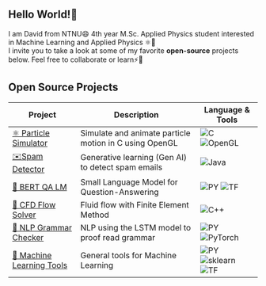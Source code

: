 ## Hello World!👋 
I am David from NTNU😄 4th year M.Sc. Applied Physics student interested in Machine Learning and Applied Physics ⚛️🤖 <br>
I invite you to take a look at some of my favorite **open-source** projects below. Feel free to collaborate or learn⚡🐍 <br>
## Open Source Projects
| Project | Description | Language & Tools |
|---------|-------------|-------|
| [⚛️ Particle Simulator](https://github.com/davidomanovic/particle-simulator) | Simulate and animate particle motion in C using OpenGL | ![C](https://img.shields.io/badge/c-%2300599C.svg?style=for-the-badge&logo=c&logoColor=white) ![OpenGL](https://img.shields.io/badge/OpenGL-%23FFFFFF.svg?style=for-the-badge&logo=opengl) |
| [✉️Spam Detector](https://github.com/davidomanovic/spam-detector) | Generative learning (Gen AI) to detect spam emails | ![Java](https://img.shields.io/badge/java-%23ED8B00.svg?style=for-the-badge&logo=openjdk&logoColor=white)|
| [🧠 BERT QA LM](https://github.com/davidomanovic/bert-qa-model) | Small Language Model for Question-Answering | ![PY](https://img.shields.io/badge/python-3670A0?style=for-the-badge&logo=python&logoColor=ffdd54)  ![TF](https://img.shields.io/badge/TF-black?style=flat-square&logo=tensorflow)|
[🌊 CFD Flow Solver](https://github.com/davidomanovic/CFD-FlowSolver) | Fluid flow with Finite Element Method | ![C++](https://img.shields.io/badge/-C++-blue?logo=cplusplus) |
| [📖 NLP Grammar Checker](https://github.com/davidomanovic/nlp-lstm-grammar) | NLP using the LSTM model to proof read grammar | ![PY](https://img.shields.io/badge/python-3670A0?style=for-the-badge&logo=python&logoColor=ffdd54)  ![PyTorch](https://img.shields.io/badge/PyTorch-black?style=flat-square&logo=pytorch)|
| [🤖 Machine Learning Tools](https://github.com/davidomanovic/machine-learning-tools) | General tools for Machine Learning | ![PY](https://img.shields.io/badge/python-3670A0?style=for-the-badge&logo=python&logoColor=ffdd54) ![sklearn](https://img.shields.io/badge/scikit--learn-F7931E?style=flat-square&logo=scikit-learn&logoColor=white) ![TF](https://img.shields.io/badge/TF-black?style=flat-square&logo=tensorflow) |





<!--
**davidomanovic/davidomanovic** is a ✨ _special_ ✨ repository because its `README.md` (this file) appears on your GitHub profile.

Here are some ideas to get you started:

- 🔭 I’m currently working on ...
- 🌱 I’m currently learning ...
- 👯 I’m looking to collaborate on ...
- 🤔 I’m looking for help with ...
- 💬 Ask me about ...
- 📫 How to reach me: ...
- 😄 Pronouns: ...
- ⚡ Fun fact: ...
-->
